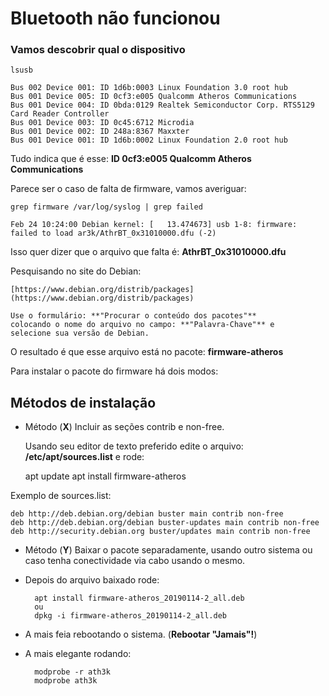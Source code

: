 # Bluetooth não funcionou

### Vamos descobrir qual o dispositivo

    lsusb

    Bus 002 Device 001: ID 1d6b:0003 Linux Foundation 3.0 root hub
    Bus 001 Device 005: ID 0cf3:e005 Qualcomm Atheros Communications
    Bus 001 Device 004: ID 0bda:0129 Realtek Semiconductor Corp. RTS5129 Card Reader Controller
    Bus 001 Device 003: ID 0c45:6712 Microdia
    Bus 001 Device 002: ID 248a:8367 Maxxter
    Bus 001 Device 001: ID 1d6b:0002 Linux Foundation 2.0 root hub

Tudo indica que é esse: **ID 0cf3:e005 Qualcomm Atheros Communications**

Parece ser o caso de falta de firmware, vamos averiguar:

    grep firmware /var/log/syslog | grep failed

    Feb 24 10:24:00 Debian kernel: [   13.474673] usb 1-8: firmware: failed to load ar3k/AthrBT_0x31010000.dfu (-2)

Isso quer dizer que o arquivo que falta é: **AthrBT_0x31010000.dfu**

Pesquisando no site do Debian:

    [https://www.debian.org/distrib/packages](https://www.debian.org/distrib/packages)

    Use o formulário: **"Procurar o conteúdo dos pacotes"**
    colocando o nome do arquivo no campo: **"Palavra-Chave"** e
    selecione sua versão de Debian.

O resultado é que esse arquivo está no pacote: **firmware-atheros**

Para instalar o pacote do firmware há dois modos:

## Métodos de instalação


* Método (**X**) Incluir as seções contrib e non-free.

   Usando seu editor de texto preferido edite o arquivo: **/etc/apt/sources.list** e rode:

    apt update
    apt install firmware-atheros


Exemplo de sources.list:

    deb http://deb.debian.org/debian buster main contrib non-free
    deb http://deb.debian.org/debian buster-updates main contrib non-free
    deb http://security.debian.org buster/updates main contrib non-free


* Método (**Y**) Baixar o pacote separadamente, usando outro sistema ou caso tenha conectividade via cabo usando o mesmo.
* Depois do arquivo baixado rode:


        apt install firmware-atheros_20190114-2_all.deb
        ou
        dpkg -i firmware-atheros_20190114-2_all.deb



- A mais feia rebootando o sistema. (**Rebootar "Jamais"!**)
- A mais elegante rodando:


        modprobe -r ath3k
        modprobe ath3k


